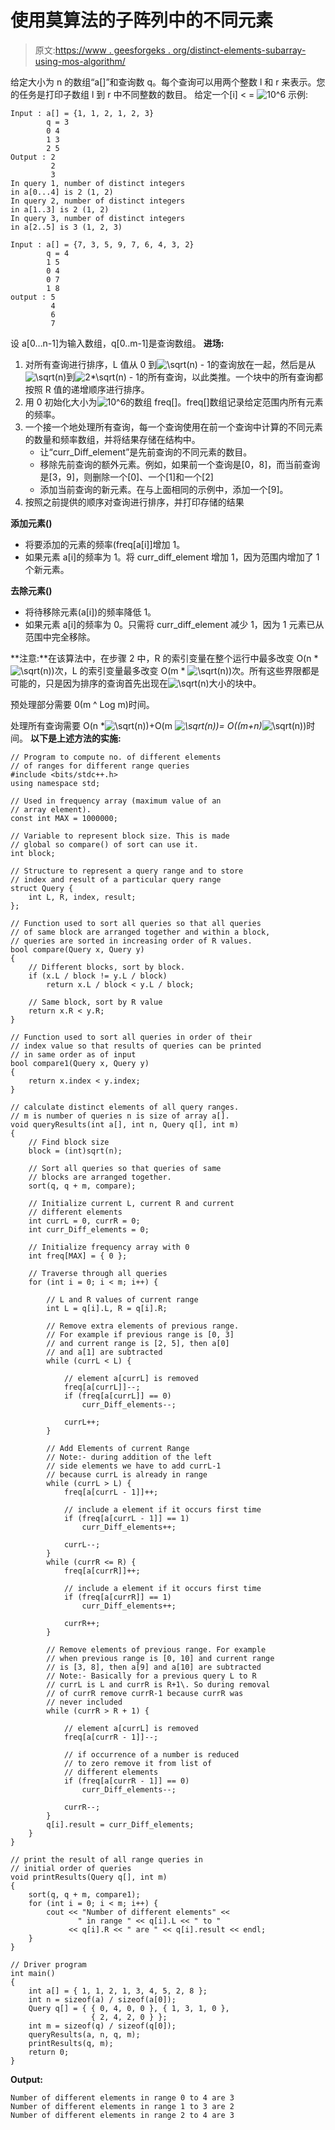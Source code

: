 # 使用莫算法的子阵列中的不同元素

> 原文:[https://www . geesforgeks . org/distinct-elements-subarray-using-mos-algorithm/](https://www.geeksforgeeks.org/distinct-elements-subarray-using-mos-algorithm/)

给定大小为 n 的数组“a[]”和查询数 q。每个查询可以用两个整数 l 和 r 来表示。您的任务是打印子数组 l 到 r 中不同整数的数目。
给定一个[i] < = ![10^6](img/c6a401a82d31053c19095da51d1fcd37.png "Rendered by QuickLaTeX.com")
示例:

```
Input : a[] = {1, 1, 2, 1, 2, 3}
        q = 3
        0 4
        1 3
        2 5
Output : 2
         2
         3
In query 1, number of distinct integers
in a[0...4] is 2 (1, 2)
In query 2, number of distinct integers 
in a[1..3] is 2 (1, 2)
In query 3, number of distinct integers 
in a[2..5] is 3 (1, 2, 3)

Input : a[] = {7, 3, 5, 9, 7, 6, 4, 3, 2}
        q = 4
        1 5
        0 4
        0 7
        1 8
output : 5
         4
         6
         7

```

设 a[0…n-1]为输入数组，q[0..m-1]是查询数组。
**进场:**

1.  对所有查询进行排序，L 值从 0 到![\sqrt(n) - 1](img/1ca710234c5793b7e77086a44807a91b.png "Rendered by QuickLaTeX.com")的查询放在一起，然后是从![\sqrt(n)](img/dd813ba5c1de8ee285b1c836ebc46ff7.png "Rendered by QuickLaTeX.com")到![2*\sqrt(n) - 1](img/7ce40b70972a1f12a4a34e4228d1dfc4.png "Rendered by QuickLaTeX.com")的所有查询，以此类推。一个块中的所有查询都按照 R 值的递增顺序进行排序。
2.  用 0 初始化大小为![10^6](img/c6a401a82d31053c19095da51d1fcd37.png "Rendered by QuickLaTeX.com")的数组 freq[]。freq[]数组记录给定范围内所有元素的频率。
3.  一个接一个地处理所有查询，每一个查询使用在前一个查询中计算的不同元素的数量和频率数组，并将结果存储在结构中。
    *   让“curr_Diff_element”是先前查询的不同元素的数目。
    *   移除先前查询的额外元素。例如，如果前一个查询是[0，8]，而当前查询是[3，9]，则删除一个[0]、一个[1]和一个[2]
    *   添加当前查询的新元素。在与上面相同的示例中，添加一个[9]。
4.  按照之前提供的顺序对查询进行排序，并打印存储的结果

**添加元素()**

*   将要添加的元素的频率(freq[a[i]]增加 1。
*   如果元素 a[i]的频率为 1。将 curr_diff_element 增加 1，因为范围内增加了 1 个新元素。

**去除元素()**

*   将待移除元素(a[i])的频率降低 1。
*   如果元素 a[i]的频率为 0。只需将 curr_diff_element 减少 1，因为 1 元素已从范围中完全移除。

**注意:**在该算法中，在步骤 2 中，R 的索引变量在整个运行中最多改变 O(n * ![\sqrt(n)](img/dd813ba5c1de8ee285b1c836ebc46ff7.png "Rendered by QuickLaTeX.com"))次，L 的索引变量最多改变 O(m * ![\sqrt(n)](img/dd813ba5c1de8ee285b1c836ebc46ff7.png "Rendered by QuickLaTeX.com"))次。所有这些界限都是可能的，只是因为排序的查询首先出现在![\sqrt(n)](img/dd813ba5c1de8ee285b1c836ebc46ff7.png "Rendered by QuickLaTeX.com")大小的块中。

预处理部分需要 0(m ^ Log m)时间。

处理所有查询需要 O(n *![\sqrt(n)](img/dd813ba5c1de8ee285b1c836ebc46ff7.png "Rendered by QuickLaTeX.com"))+O(m *![\sqrt(n)](img/dd813ba5c1de8ee285b1c836ebc46ff7.png "Rendered by QuickLaTeX.com"))= O((m+n)*![\sqrt(n)](img/dd813ba5c1de8ee285b1c836ebc46ff7.png "Rendered by QuickLaTeX.com"))时间。
**以下是上述方法的实施:**

```
// Program to compute no. of different elements
// of ranges for different range queries
#include <bits/stdc++.h>
using namespace std;

// Used in frequency array (maximum value of an
// array element).
const int MAX = 1000000;

// Variable to represent block size. This is made
// global so compare() of sort can use it.
int block;

// Structure to represent a query range and to store
// index and result of a particular query range
struct Query {
    int L, R, index, result;
};

// Function used to sort all queries so that all queries
// of same block are arranged together and within a block,
// queries are sorted in increasing order of R values.
bool compare(Query x, Query y)
{
    // Different blocks, sort by block.
    if (x.L / block != y.L / block)
        return x.L / block < y.L / block;

    // Same block, sort by R value
    return x.R < y.R;
}

// Function used to sort all queries in order of their
// index value so that results of queries can be printed
// in same order as of input
bool compare1(Query x, Query y)
{
    return x.index < y.index;
}

// calculate distinct elements of all query ranges.
// m is number of queries n is size of array a[].
void queryResults(int a[], int n, Query q[], int m)
{
    // Find block size
    block = (int)sqrt(n);

    // Sort all queries so that queries of same
    // blocks are arranged together.
    sort(q, q + m, compare);

    // Initialize current L, current R and current
    // different elements
    int currL = 0, currR = 0;
    int curr_Diff_elements = 0;

    // Initialize frequency array with 0
    int freq[MAX] = { 0 };

    // Traverse through all queries
    for (int i = 0; i < m; i++) {

        // L and R values of current range
        int L = q[i].L, R = q[i].R;

        // Remove extra elements of previous range.
        // For example if previous range is [0, 3]
        // and current range is [2, 5], then a[0] 
        // and a[1] are subtracted
        while (currL < L) {

            // element a[currL] is removed
            freq[a[currL]]--;
            if (freq[a[currL]] == 0) 
                curr_Diff_elements--;

            currL++;
        }

        // Add Elements of current Range
        // Note:- during addition of the left
        // side elements we have to add currL-1
        // because currL is already in range
        while (currL > L) {
            freq[a[currL - 1]]++;

            // include a element if it occurs first time
            if (freq[a[currL - 1]] == 1) 
                curr_Diff_elements++;

            currL--;
        }
        while (currR <= R) {
            freq[a[currR]]++;

            // include a element if it occurs first time
            if (freq[a[currR]] == 1) 
                curr_Diff_elements++;

            currR++;
        }

        // Remove elements of previous range. For example
        // when previous range is [0, 10] and current range
        // is [3, 8], then a[9] and a[10] are subtracted
        // Note:- Basically for a previous query L to R
        // currL is L and currR is R+1\. So during removal
        // of currR remove currR-1 because currR was
        // never included
        while (currR > R + 1) {

            // element a[currL] is removed
            freq[a[currR - 1]]--;

            // if occurrence of a number is reduced
            // to zero remove it from list of 
            // different elements
            if (freq[a[currR - 1]] == 0) 
                curr_Diff_elements--;

            currR--;
        }
        q[i].result = curr_Diff_elements;
    }
}

// print the result of all range queries in
// initial order of queries
void printResults(Query q[], int m)
{
    sort(q, q + m, compare1);
    for (int i = 0; i < m; i++) {
        cout << "Number of different elements" << 
               " in range " << q[i].L << " to " 
             << q[i].R << " are " << q[i].result << endl;
    }
}

// Driver program
int main()
{
    int a[] = { 1, 1, 2, 1, 3, 4, 5, 2, 8 };
    int n = sizeof(a) / sizeof(a[0]);
    Query q[] = { { 0, 4, 0, 0 }, { 1, 3, 1, 0 },
                  { 2, 4, 2, 0 } };
    int m = sizeof(q) / sizeof(q[0]);
    queryResults(a, n, q, m);
    printResults(q, m);
    return 0;
}
```

**Output:**

```
Number of different elements in range 0 to 4 are 3
Number of different elements in range 1 to 3 are 2
Number of different elements in range 2 to 4 are 3

```